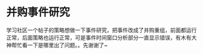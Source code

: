 # 并购事件研究

学习社区一个帖子的策略想做一下事件研究，把事件改成了并购重组，前面都运行正常，后面策略也运行正常，可是事件时间窗口分析部分一直显示错误，有木有大神帮忙看一下是哪里出了问题。。先谢谢了~